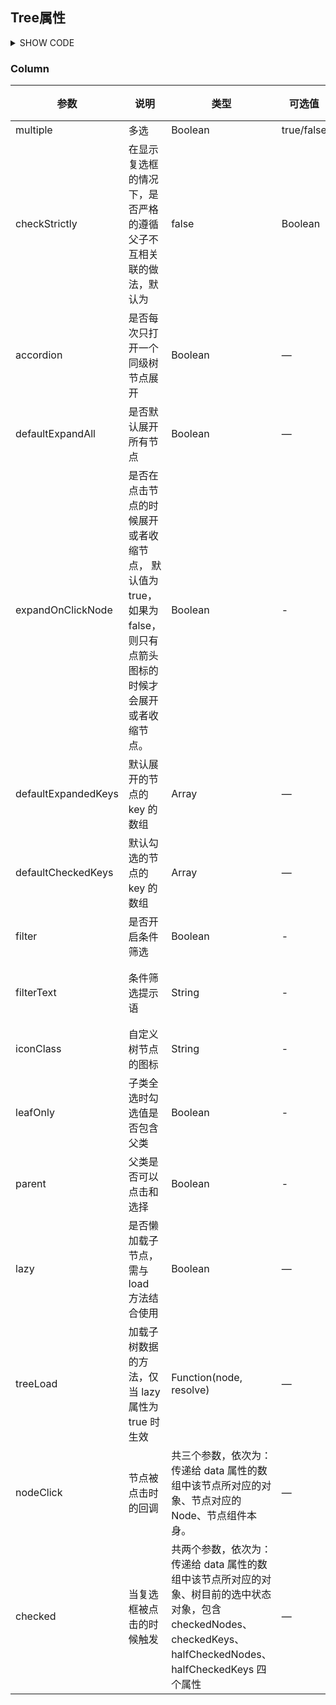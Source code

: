 ## Tree属性

<details>
<summary>SHOW CODE</summary>

```html
 <bee-form v-model="form" :option="option" @submit="submit"></bee-form>

<script>
let baseUrl = 'https://cli.avuejs.com/api/area'
const DIC=  [
      {
        label: '一级1',
        value: 1,
        children:[{
            label: '子类',
            value: 100,
        }]
      }, {
        label: '一级2',
        value: 2,
      },{
        label: '一级3',
        value: 3,
      }, {
        label: '一级4',
        value: 4,
      },{
        label: '一级5',
        value: 5,
      }, {
        label: '一级6',
        value: 6,
      },{
        label: '一级7',
        value: 7,
      }, {
        label: '一级8',
        value: 8,
      }, {
        label: '一级9',
        value: 9,
      }, {
        label: '一级10',
        value: 10,
      }
    ]
export default {
    data() {
      return {
        form:{
          tree1:1,
          tree2:[1,2]
        },
        option:{
          labelWidth: 120,
          column: [{
              label: '单选下拉',
              prop: 'tree1',
              filter:false,
              type: 'tree',
              dicData:DIC
          }, {
              label: '多选下拉',
              prop: 'tree2',
              type: 'tree',
              filterText:'搜索关键字制自定义',
              multiple:true,
              dicData:DIC,
          },{
            label:'懒加载',
            prop:'id',
            type:'tree',
            props: {
              label: 'name',
              value: 'code'
            },
            lazy:true,
            treeLoad: (node, resolve)=> {
              let stop_level = 2;
              let level = node.level;
              let data = node.data || {}
              let code = data.code;
              let list = [];
              let callback = () => {
                resolve((list || []).map(ele => {
                  return Object.assign(ele, {
                    leaf: level >= stop_level
                  })
                }));
              }
              if (level == 0) {
                axios.get(`${baseUrl}/getProvince`).then(res => {
                  list = res.data.data;
                  callback()
                })
              }
              if (level == 1) {
                axios.get(`${baseUrl}/getCity/${code}`).then(res => {
                  list = res.data.data;
                  callback()
                })
              } else if (level == 2) {
                axios.get(`${baseUrl}/getArea/${code}`).then(res => {
                  list = res.data.data;
                  callback()
                })
              }else{
                list=[]
                callback()
              }
            },
            nodeClick(data,node,doc) {
                alert(33)
            }
          }]
        }
      };
    }
}
</script>
```

</details>

### Column

| 参数                 | 说明                                                              | 类型              | 可选值      | 默认值      |
|---------------------|-------------------------------------------------------------------|--------------------|------------|----------|
| multiple            | 多选                                                             | Boolean                                                                                                         | true/false | false    |
| checkStrictly       | 在显示复选框的情况下，是否严格的遵循父子不互相关联的做法，默认为                               | false                                                                                                           | Boolean    | —        |
| accordion           | 是否每次只打开一个同级树节点展开                                               | Boolean                                                                                                         | —          | false    |
| defaultExpandAll    | 是否默认展开所有节点                                                     | Boolean                                                                                                         | —          | false    |
| expandOnClickNode   | 是否在点击节点的时候展开或者收缩节点， 默认值为 true，如果为 false，则只有点箭头图标的时候才会展开或者收缩节点。 | Boolean                                                                                                         | -          | false    |
| defaultExpandedKeys | 默认展开的节点的 key 的数组                                               | Array                                                                                                           | —          | —        |
| defaultCheckedKeys  | 默认勾选的节点的 key 的数组                                               | Array                                                                                                           | —          | —        |
| filter              | 是否开启条件筛选                                                       | Boolean                                                                                                         | -          | true     |
| filterText          | 条件筛选提示语                                                        | String                                                                                                          | -          | 请输入搜索关键字 |
| iconClass           | 自定义树节点的图标                                                      | String                                                                                                          | -          | -        |
| leafOnly            | 子类全选时勾选值是否包含父类                                                 | Boolean                                                                                                         | -          | true     |
| parent              | 父类是否可以点击和选择                                                    | Boolean                                                                                                         | -          | true     |
| lazy                | 是否懒加载子节点，需与 load 方法结合使用                                        | Boolean                                                                                                         | —          | false    |
| treeLoad            | 加载子树数据的方法，仅当 lazy 属性为true 时生效                                  | Function(node, resolve)                                                                                         | —          | —        |
| nodeClick           | 节点被点击时的回调                                                      | 共三个参数，依次为：传递给 data 属性的数组中该节点所对应的对象、节点对应的 Node、节点组件本身。                                                           | —          | —        |
| checked             | 当复选框被点击的时候触发                                                   | 共两个参数，依次为：传递给 data 属性的数组中该节点所对应的对象、树目前的选中状态对象，包含 checkedNodes、checkedKeys、halfCheckedNodes、halfCheckedKeys 四个属性 | —          | —        |
